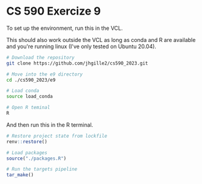 # CS 590 Exercize 9  

To set up the environment, run this in the VCL.  

This should also work outside the VCL as long as conda and R are available and you're running linux (I've only tested on Ubuntu 20.04).  
```bash
# Download the repository
git clone https://github.com/jhgille2/cs590_2023.git

# Move into the e9 directory
cd ./cs590_2023/e9

# Load conda
source load_conda

# Open R teminal
R
```  

And then run this in the R terminal.  
```r
# Restore project state from lockfile
renv::restore()

# Load packages
source("./packages.R")

# Run the targets pipeline
tar_make()
```
